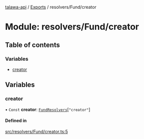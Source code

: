 [talawa-api](../README.md) / [Exports](../modules.md) / resolvers/Fund/creator

# Module: resolvers/Fund/creator

## Table of contents

### Variables

- [creator](resolvers_Fund_creator.md#creator)

## Variables

### creator

• `Const` **creator**: [`FundResolvers`](types_generatedGraphQLTypes.md#fundresolvers)[``"creator"``]

#### Defined in

[src/resolvers/Fund/creator.ts:5](https://github.com/PalisadoesFoundation/talawa-api/blob/9fa6a1c/src/resolvers/Fund/creator.ts#L5)
